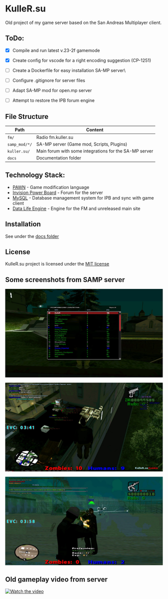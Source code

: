 # KulleR.su

Old project of my game server based on the San Andreas Multiplayer client.

## ToDo:
- [x] Compile and run latest v.23-2f gamemode
- [x] Create config for vscode for a right encoding suggestion (CP-1251)
- [ ] Create a Dockerfile for easy installation SA-MP server\
- [ ] Configure .gitignore for server files
- [ ] Adapt SA-MP mod for open.mp server
- [ ] Attempt to restore the IPB forum engine



## File Structure

| Path | Content |
| ---- | ------- |
| `fm/` | Radio fm.kuller.su |
| `samp_mod/*/` | SA-MP server (Game mod, Scripts, Plugins) |
| `kuller.su/` | Main forum with some integrations for the SA-MP server |
|  `docs` | Documentation folder


## Technology Stack:

- [PAWN](https://github.com/pawn-lang/compiler) - Game modification language
- [Invision Power Board](https://invisioncommunity.com/files/) - Forum for the server
- [MySQL](https://www.mysql.com) - Database management system for IPB and sync with game client
- [Data Life Engine](https://dle-news.ru) - Engine for the FM and unreleased main site

## Installation

See under the [docs folder](docs/installation.md)


## License

KulleR.su project is licensed under the [MIT license](LICENSE)


## Some screenshots from SAMP server

![server release date](img/image1.png)

![gameplay](img/image2.png)

![gameplay](img/image3.png)


## Old gameplay video from server

[![Watch the video](https://img.youtube.com/vi/9pzrdIPB-g8/0.jpg)](https://youtu.be/9pzrdIPB-g8)


